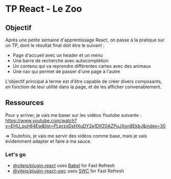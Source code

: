 # TP React - Le Zoo

## Objectif
Après une petite semaine d'apprentissage React, on passe à la pratique sur un TP, dont le résultat final doit être le suivant : 
 - Page d'accueil avec un header et un menu
 - Une barre de recherche avec autocomplétion
 - Un contenu qui va reprendre différentes cartes avec des animaux
 - Une nav qui permet de passer d'une page à l'autre

 L'objectif principal à terme est d'être capable de créer divers composants, en fonction de leur utilité dans la page, et de les afficher convenablement.

## Ressources
Pour y arriver, je vais me baser sur les vidéos Youtube suivante : https://www.youtube.com/watch?v=EHU_puh64Ew&list=PLprzxDsHXuDY2e1DlfZ0AZPuJXon8EkbJ&index=30

=> Toutefois, je vais me servir des vidéos comme base, mais je vais évidemment adapter et faire à ma sauce.

### Let's go


- [@vitejs/plugin-react](https://github.com/vitejs/vite-plugin-react/blob/main/packages/plugin-react/README.md) uses [Babel](https://babeljs.io/) for Fast Refresh
- [@vitejs/plugin-react-swc](https://github.com/vitejs/vite-plugin-react-swc) uses [SWC](https://swc.rs/) for Fast Refresh
